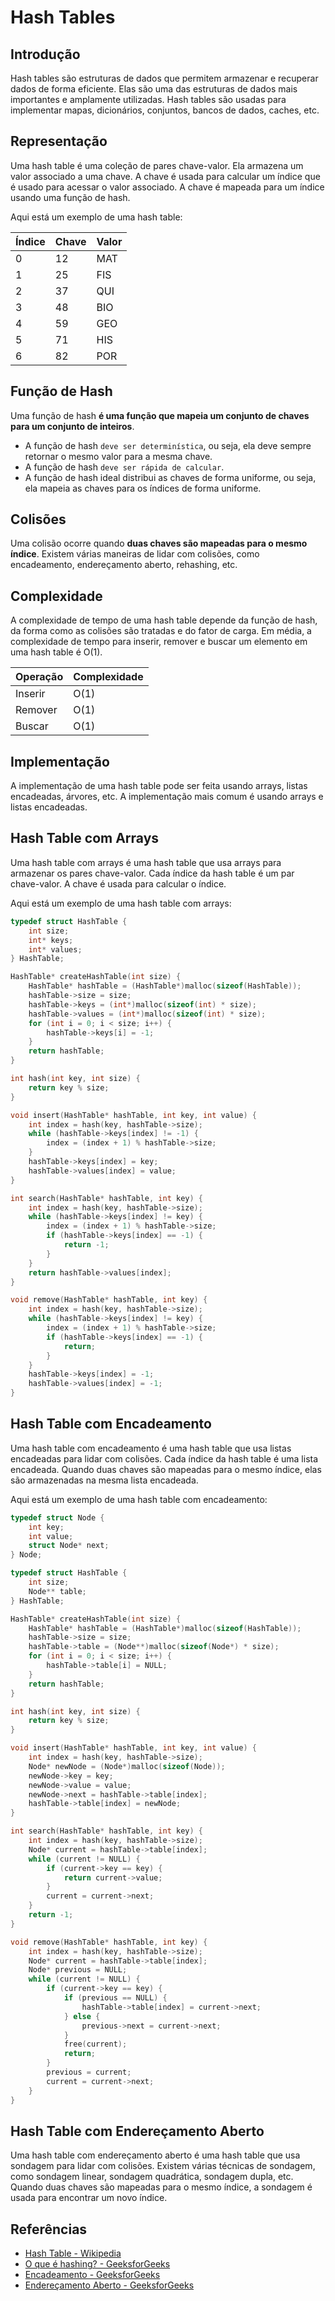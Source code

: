 # Hash Tables

## Introdução

Hash tables são estruturas de dados que permitem armazenar e recuperar dados de forma eficiente. Elas são uma das estruturas de dados mais importantes e amplamente utilizadas. Hash tables são usadas para implementar mapas, dicionários, conjuntos, bancos de dados, caches, etc.

## Representação

Uma hash table é uma coleção de pares chave-valor. Ela armazena um valor associado a uma chave. A chave é usada para calcular um índice que é usado para acessar o valor associado. A chave é mapeada para um índice usando uma função de hash.

Aqui está um exemplo de uma hash table:

| Índice | Chave | Valor |
| ------ | ----- | ----- |
| 0      | 12    | MAT   |
| 1      | 25    | FIS   |
| 2      | 37    | QUI   |
| 3      | 48    | BIO   |
| 4      | 59    | GEO   |
| 5      | 71    | HIS   |
| 6      | 82    | POR   |

## Função de Hash

Uma função de hash **é uma função que mapeia um conjunto de chaves para um conjunto de inteiros**.

- A função de hash `deve ser determinística`, ou seja, ela deve sempre retornar o mesmo valor para a mesma chave.
- A função de hash `deve ser rápida de calcular`.
- A função de hash ideal distribui as chaves de forma uniforme, ou seja, ela mapeia as chaves para os índices de forma uniforme.

## Colisões

Uma colisão ocorre quando **duas chaves são mapeadas para o mesmo índice**. Existem várias maneiras de lidar com colisões, como encadeamento, endereçamento aberto, rehashing, etc.

## Complexidade

A complexidade de tempo de uma hash table depende da função de hash, da forma como as colisões são tratadas e do fator de carga. Em média, a complexidade de tempo para inserir, remover e buscar um elemento em uma hash table é O(1).

| Operação | Complexidade |
| -------- | ------------ |
| Inserir  | O(1)         |
| Remover  | O(1)         |
| Buscar   | O(1)         |

## Implementação

A implementação de uma hash table pode ser feita usando arrays, listas encadeadas, árvores, etc. A implementação mais comum é usando arrays e listas encadeadas.

## Hash Table com Arrays

Uma hash table com arrays é uma hash table que usa arrays para armazenar os pares chave-valor. Cada índice da hash table é um par chave-valor. A chave é usada para calcular o índice.

Aqui está um exemplo de uma hash table com arrays:

```c
typedef struct HashTable {
    int size;
    int* keys;
    int* values;
} HashTable;

HashTable* createHashTable(int size) {
    HashTable* hashTable = (HashTable*)malloc(sizeof(HashTable));
    hashTable->size = size;
    hashTable->keys = (int*)malloc(sizeof(int) * size);
    hashTable->values = (int*)malloc(sizeof(int) * size);
    for (int i = 0; i < size; i++) {
        hashTable->keys[i] = -1;
    }
    return hashTable;
}

int hash(int key, int size) {
    return key % size;
}

void insert(HashTable* hashTable, int key, int value) {
    int index = hash(key, hashTable->size);
    while (hashTable->keys[index] != -1) {
        index = (index + 1) % hashTable->size;
    }
    hashTable->keys[index] = key;
    hashTable->values[index] = value;
}

int search(HashTable* hashTable, int key) {
    int index = hash(key, hashTable->size);
    while (hashTable->keys[index] != key) {
        index = (index + 1) % hashTable->size;
        if (hashTable->keys[index] == -1) {
            return -1;
        }
    }
    return hashTable->values[index];
}

void remove(HashTable* hashTable, int key) {
    int index = hash(key, hashTable->size);
    while (hashTable->keys[index] != key) {
        index = (index + 1) % hashTable->size;
        if (hashTable->keys[index] == -1) {
            return;
        }
    }
    hashTable->keys[index] = -1;
    hashTable->values[index] = -1;
}
```

## Hash Table com Encadeamento

Uma hash table com encadeamento é uma hash table que usa listas encadeadas para lidar com colisões. Cada índice da hash table é uma lista encadeada. Quando duas chaves são mapeadas para o mesmo índice, elas são armazenadas na mesma lista encadeada.

Aqui está um exemplo de uma hash table com encadeamento:

```c
typedef struct Node {
    int key;
    int value;
    struct Node* next;
} Node;

typedef struct HashTable {
    int size;
    Node** table;
} HashTable;

HashTable* createHashTable(int size) {
    HashTable* hashTable = (HashTable*)malloc(sizeof(HashTable));
    hashTable->size = size;
    hashTable->table = (Node**)malloc(sizeof(Node*) * size);
    for (int i = 0; i < size; i++) {
        hashTable->table[i] = NULL;
    }
    return hashTable;
}

int hash(int key, int size) {
    return key % size;
}

void insert(HashTable* hashTable, int key, int value) {
    int index = hash(key, hashTable->size);
    Node* newNode = (Node*)malloc(sizeof(Node));
    newNode->key = key;
    newNode->value = value;
    newNode->next = hashTable->table[index];
    hashTable->table[index] = newNode;
}

int search(HashTable* hashTable, int key) {
    int index = hash(key, hashTable->size);
    Node* current = hashTable->table[index];
    while (current != NULL) {
        if (current->key == key) {
            return current->value;
        }
        current = current->next;
    }
    return -1;
}

void remove(HashTable* hashTable, int key) {
    int index = hash(key, hashTable->size);
    Node* current = hashTable->table[index];
    Node* previous = NULL;
    while (current != NULL) {
        if (current->key == key) {
            if (previous == NULL) {
                hashTable->table[index] = current->next;
            } else {
                previous->next = current->next;
            }
            free(current);
            return;
        }
        previous = current;
        current = current->next;
    }
}
```

## Hash Table com Endereçamento Aberto

Uma hash table com endereçamento aberto é uma hash table que usa sondagem para lidar com colisões. Existem várias técnicas de sondagem, como sondagem linear, sondagem quadrática, sondagem dupla, etc. Quando duas chaves são mapeadas para o mesmo índice, a sondagem é usada para encontrar um novo índice.

## Referências

- [Hash Table - Wikipedia](https://en.wikipedia.org/wiki/Hash_table)
- [O que é hashing? - GeeksforGeeks](https://www.geeksforgeeks.org/what-is-hashing/)
- [Encadeamento - GeeksforGeeks](https://www.geeksforgeeks.org/separate-chaining-collision-handling-technique-in-hashing/)
- [Endereçamento Aberto - GeeksforGeeks](https://www.geeksforgeeks.org/open-addressing-collision-handling-technique-in-hashing/)

